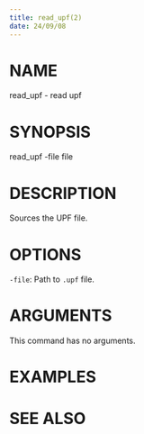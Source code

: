 ```yaml
---
title: read_upf(2)
date: 24/09/08
---
```


# NAME

read_upf - read upf

# SYNOPSIS

read_upf
    -file file


# DESCRIPTION

Sources the UPF file.

# OPTIONS

`-file`:  Path to `.upf` file.

# ARGUMENTS

This command has no arguments.

# EXAMPLES

# SEE ALSO
